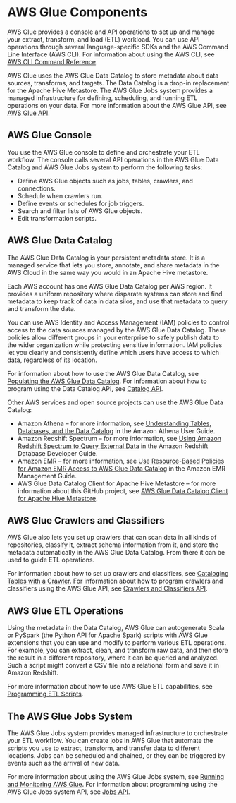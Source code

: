 # AWS Glue Components<a name="components-overview"></a>

AWS Glue provides a console and API operations to set up and manage your extract, transform, and load \(ETL\) workload\. You can use API operations through several language\-specific SDKs and the AWS Command Line Interface \(AWS CLI\)\. For information about using the AWS CLI, see [AWS CLI Command Reference](https://docs.aws.amazon.com/cli/latest/reference/)\.

AWS Glue uses the AWS Glue Data Catalog to store metadata about data sources, transforms, and targets\. The Data Catalog is a drop\-in replacement for the Apache Hive Metastore\. The AWS Glue Jobs system provides a managed infrastructure for defining, scheduling, and running ETL operations on your data\. For more information about the AWS Glue API, see [AWS Glue API](aws-glue-api.md)\.

## AWS Glue Console<a name="console-intro"></a>

You use the AWS Glue console to define and orchestrate your ETL workflow\. The console calls several API operations in the AWS Glue Data Catalog and AWS Glue Jobs system to perform the following tasks:
+ Define AWS Glue objects such as jobs, tables, crawlers, and connections\.
+ Schedule when crawlers run\.
+ Define events or schedules for job triggers\.
+ Search and filter lists of AWS Glue objects\.
+ Edit transformation scripts\.

## AWS Glue Data Catalog<a name="data-catalog-intro"></a>

The AWS Glue Data Catalog is your persistent metadata store\. It is a managed service that lets you store, annotate, and share metadata in the AWS Cloud in the same way you would in an Apache Hive metastore\.

Each AWS account has one AWS Glue Data Catalog per AWS region\. It provides a uniform repository where disparate systems can store and find metadata to keep track of data in data silos, and use that metadata to query and transform the data\.

You can use AWS Identity and Access Management \(IAM\) policies to control access to the data sources managed by the AWS Glue Data Catalog\. These policies allow different groups in your enterprise to safely publish data to the wider organization while protecting sensitive information\. IAM policies let you clearly and consistently define which users have access to which data, regardless of its location\.

For information about how to use the AWS Glue Data Catalog, see [Populating the AWS Glue Data Catalog](populate-data-catalog.md)\. For information about how to program using the Data Catalog API, see [Catalog API](aws-glue-api-catalog.md)\.

Other AWS services and open source projects can use the AWS Glue Data Catalog:
+ Amazon Athena – for more information, see [Understanding Tables, Databases, and the Data Catalog](https://docs.aws.amazon.com/athena/latest/ug/understanding-tables-databases-and-the-data-catalog.html) in the Amazon Athena User Guide\.
+ Amazon Redshift Spectrum – for more information, see [Using Amazon Redshift Spectrum to Query External Data](https://docs.aws.amazon.com/redshift/latest/dg/c-using-spectrum.html) in the Amazon Redshift Database Developer Guide\.
+ Amazon EMR – for more information, see [Use Resource\-Based Policies for Amazon EMR Access to AWS Glue Data Catalog](https://docs.aws.amazon.com/emr/latest/ManagementGuide/emr-iam-roles-glue.html) in the Amazon EMR Management Guide\.
+ AWS Glue Data Catalog Client for Apache Hive Metastore – for more information about this GitHub project, see [AWS Glue Data Catalog Client for Apache Hive Metastore](https://github.com/awslabs/aws-glue-data-catalog-client-for-apache-hive-metastore)\.

## AWS Glue Crawlers and Classifiers<a name="crawling-intro"></a>

AWS Glue also lets you set up crawlers that can scan data in all kinds of repositories, classify it, extract schema information from it, and store the metadata automatically in the AWS Glue Data Catalog\. From there it can be used to guide ETL operations\.

For information about how to set up crawlers and classifiers, see [Cataloging Tables with a Crawler](add-crawler.md)\. For information about how to program crawlers and classifiers using the AWS Glue API, see [Crawlers and Classifiers API](aws-glue-api-crawler.md)\.

## AWS Glue ETL Operations<a name="etl-script-intro"></a>

Using the metadata in the Data Catalog, AWS Glue can autogenerate Scala or PySpark \(the Python API for Apache Spark\) scripts with AWS Glue extensions that you can use and modify to perform various ETL operations\. For example, you can extract, clean, and transform raw data, and then store the result in a different repository, where it can be queried and analyzed\. Such a script might convert a CSV file into a relational form and save it in Amazon Redshift\.

For more information about how to use AWS Glue ETL capabilities, see [Programming ETL Scripts](aws-glue-programming.md)\.

## The AWS Glue Jobs System<a name="job-orchestration-intro"></a>

The AWS Glue Jobs system provides managed infrastructure to orchestrate your ETL workflow\. You can create jobs in AWS Glue that automate the scripts you use to extract, transform, and transfer data to different locations\. Jobs can be scheduled and chained, or they can be triggered by events such as the arrival of new data\.

For more information about using the AWS Glue Jobs system, see [Running and Monitoring AWS Glue](monitor-glue.md)\. For information about programming using the AWS Glue Jobs system API, see [Jobs API](aws-glue-api-jobs.md)\.
